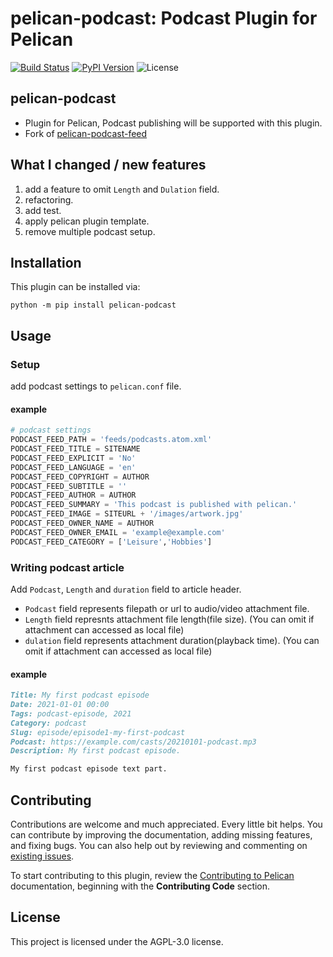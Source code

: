 pelican-podcast: Podcast Plugin for Pelican
====================================================

[![Build Status](https://img.shields.io/github/workflow/status/sonkm3/pelican-podcast/Python%20package)](https://github.com/sonkm3/pelican-podcast/actions)
[![PyPI Version](https://img.shields.io/pypi/v/pelican-podcast)](https://pypi.org/project/pelican-podcast/)
![License](https://img.shields.io/pypi/l/pelican-podcast?color=blue)

pelican-podcast
---------------
- Plugin for Pelican, Podcast publishing will be supported with this plugin.
- Fork of [pelican-podcast-feed](https://github.com/magnunleno/pelican-podcast-feed)

What I changed / new features
---------------------------------

1. add a feature to omit `Length` and `Dulation` field.
1. refactoring.
1. add test.
1. apply pelican plugin template.
1. remove multiple podcast setup.

Installation
------------

This plugin can be installed via:

    python -m pip install pelican-podcast

Usage
-----

### Setup

add podcast settings to `pelican.conf` file.
#### example
```python
# podcast settings
PODCAST_FEED_PATH = 'feeds/podcasts.atom.xml'
PODCAST_FEED_TITLE = SITENAME
PODCAST_FEED_EXPLICIT = 'No'
PODCAST_FEED_LANGUAGE = 'en'
PODCAST_FEED_COPYRIGHT = AUTHOR
PODCAST_FEED_SUBTITLE = ''
PODCAST_FEED_AUTHOR = AUTHOR
PODCAST_FEED_SUMMARY = 'This podcast is published with pelican.'
PODCAST_FEED_IMAGE = SITEURL + '/images/artwork.jpg'
PODCAST_FEED_OWNER_NAME = AUTHOR
PODCAST_FEED_OWNER_EMAIL = 'example@example.com'
PODCAST_FEED_CATEGORY = ['Leisure','Hobbies']
```

### Writing podcast article

Add `Podcast`, `Length` and `duration` field to article header.
- `Podcast` field represents filepath or url to audio/video attachment file.
- `Length` field represnts attachment file length(file size). (You can omit if attachment can accessed as local file)
- `dulation` field represents attachment duration(playback time). (You can omit if attachment can accessed as local file)

#### example
```markdown
Title: My first podcast episode
Date: 2021-01-01 00:00
Tags: podcast-episode, 2021
Category: podcast
Slug: episode/episode1-my-first-podcast
Podcast: https://example.com/casts/20210101-podcast.mp3
Description: My first podcast episode.

My first podcast episode text part.
```

Contributing
------------

Contributions are welcome and much appreciated. Every little bit helps. You can contribute by improving the documentation, adding missing features, and fixing bugs. You can also help out by reviewing and commenting on [existing issues][].

To start contributing to this plugin, review the [Contributing to Pelican][] documentation, beginning with the **Contributing Code** section.

[existing issues]: https://github.com/sonkm3/pelican-podcast/issues
[Contributing to Pelican]: https://docs.getpelican.com/en/latest/contribute.html

License
-------

This project is licensed under the AGPL-3.0 license.
